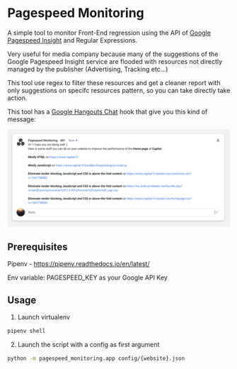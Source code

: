 # Pagespeed Monitoring

A simple tool to monitor Front-End regression using the API of [Google Pagespeed Insight](https://developers.google.com/speed/pagespeed/insights/) and Regular Expressions.

Very useful for media company because many of the suggestions of the Google Pagespeed Insight service are flooded with resources not directly managed by the publisher (Advertising, Tracking etc...) 

This tool use regex to filter these resources and get a cleaner report with only suggestions on specifc resources pattern, so you can take directly take action.

This tool has a [Google Hangouts Chat](https://gsuite.google.com/products/chat/) hook that give you this kind of message:

![screenshot](https://raw.githubusercontent.com/dadon-david/pagespeed-monitoring/master/img/screenshot.png)

## Prerequisites
Pipenv - https://pipenv.readthedocs.io/en/latest/

Env variable: PAGESPEED_KEY as your Google API Key
## Usage

1) Launch virtualenv
```bash
pipenv shell
```

2) Launch the script with a config as first argument
```bash
python -m pagespeed_monitoring.app config/{website}.json
```

